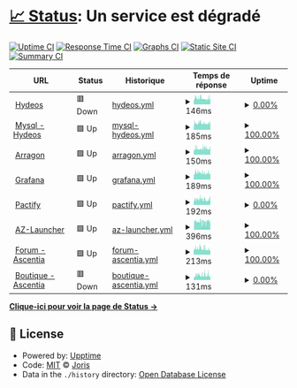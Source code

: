 # [📈 Status](https://JorisPV.github.io/Status): <!--live status--> **Un service est dégradé**

[![Uptime CI](https://github.com/Acenox/Status/workflows/Uptime%20CI/badge.svg)](https://github.com/Acenox/Status/actions?query=workflow%3A%22Uptime+CI%22)
[![Response Time CI](https://github.com/Acenox/Status/workflows/Response%20Time%20CI/badge.svg)](https://github.com/Acenox/Status/actions?query=workflow%3A%22Response+Time+CI%22)
[![Graphs CI](https://github.com/Acenox/Status/workflows/Graphs%20CI/badge.svg)](https://github.com/Acenox/Status/actions?query=workflow%3A%22Graphs+CI%22)
[![Static Site CI](https://github.com/Acenox/Status/workflows/Static%20Site%20CI/badge.svg)](https://github.com/Acenox/Status/actions?query=workflow%3A%22Static+Site+CI%22)
[![Summary CI](https://github.com/Acenox/Status/workflows/Summary%20CI/badge.svg)](https://github.com/Acenox/Status/actions?query=workflow%3A%22Summary+CI%22)

<!--start: status pages-->
<!-- This summary is generated by Upptime (https://github.com/upptime/upptime) -->
<!-- Do not edit this manually, your changes will be overwritten -->
<!-- prettier-ignore -->
| URL | Status | Historique | Temps de réponse | Uptime |
| --- | ------ | ------- | ------------- | ------ |
| <img alt="" src="https://icons.duckduckgo.com/ip3/hydeos.fr.ico" height="13"> [Hydeos](https://hydeos.fr) | 🟥 Down | [hydeos.yml](https://github.com/JorisPV/Status/commits/HEAD/history/hydeos.yml) | <details><summary><img alt="Temps de réponse" src="./graphs/hydeos/response-time-week.png" height="20"> 146ms</summary><br><a href="https://JorisPV.github.io/Status/history/hydeos"><img alt="Temps de réponse 145" src="https://img.shields.io/endpoint?url=https%3A%2F%2Fraw.githubusercontent.com%2FJorisPV%2FStatus%2FHEAD%2Fapi%2Fhydeos%2Fresponse-time.json"></a><br><a href="https://JorisPV.github.io/Status/history/hydeos"><img alt="24 heures - Temps de réponse 149" src="https://img.shields.io/endpoint?url=https%3A%2F%2Fraw.githubusercontent.com%2FJorisPV%2FStatus%2FHEAD%2Fapi%2Fhydeos%2Fresponse-time-day.json"></a><br><a href="https://JorisPV.github.io/Status/history/hydeos"><img alt="7 jours - Temps de réponse 146" src="https://img.shields.io/endpoint?url=https%3A%2F%2Fraw.githubusercontent.com%2FJorisPV%2FStatus%2FHEAD%2Fapi%2Fhydeos%2Fresponse-time-week.json"></a><br><a href="https://JorisPV.github.io/Status/history/hydeos"><img alt="30 jours - Temps de réponse 130" src="https://img.shields.io/endpoint?url=https%3A%2F%2Fraw.githubusercontent.com%2FJorisPV%2FStatus%2FHEAD%2Fapi%2Fhydeos%2Fresponse-time-month.json"></a><br><a href="https://JorisPV.github.io/Status/history/hydeos"><img alt="365 jours - Temps de réponse 146" src="https://img.shields.io/endpoint?url=https%3A%2F%2Fraw.githubusercontent.com%2FJorisPV%2FStatus%2FHEAD%2Fapi%2Fhydeos%2Fresponse-time-year.json"></a></details> | <details><summary><a href="https://JorisPV.github.io/Status/history/hydeos">0.00%</a></summary><a href="https://JorisPV.github.io/Status/history/hydeos"><img alt="Uptime 85.06%" src="https://img.shields.io/endpoint?url=https%3A%2F%2Fraw.githubusercontent.com%2FJorisPV%2FStatus%2FHEAD%2Fapi%2Fhydeos%2Fuptime.json"></a><br><a href="https://JorisPV.github.io/Status/history/hydeos"><img alt="Dernière 24 heures 0.00%" src="https://img.shields.io/endpoint?url=https%3A%2F%2Fraw.githubusercontent.com%2FJorisPV%2FStatus%2FHEAD%2Fapi%2Fhydeos%2Fuptime-day.json"></a><br><a href="https://JorisPV.github.io/Status/history/hydeos"><img alt="Dernière semaine 0.00%" src="https://img.shields.io/endpoint?url=https%3A%2F%2Fraw.githubusercontent.com%2FJorisPV%2FStatus%2FHEAD%2Fapi%2Fhydeos%2Fuptime-week.json"></a><br><a href="https://JorisPV.github.io/Status/history/hydeos"><img alt="Dernier mois 1.38%" src="https://img.shields.io/endpoint?url=https%3A%2F%2Fraw.githubusercontent.com%2FJorisPV%2FStatus%2FHEAD%2Fapi%2Fhydeos%2Fuptime-month.json"></a><br><a href="https://JorisPV.github.io/Status/history/hydeos"><img alt="Dernière année 65.58%" src="https://img.shields.io/endpoint?url=https%3A%2F%2Fraw.githubusercontent.com%2FJorisPV%2FStatus%2FHEAD%2Fapi%2Fhydeos%2Fuptime-year.json"></a></details>
| <img alt="" src="https://icons.duckduckgo.com/ip3/phpmyadmin.hydeos.fr.ico" height="13"> [Mysql - Hydeos](https://phpmyadmin.hydeos.fr) | 🟩 Up | [mysql-hydeos.yml](https://github.com/JorisPV/Status/commits/HEAD/history/mysql-hydeos.yml) | <details><summary><img alt="Temps de réponse" src="./graphs/mysql-hydeos/response-time-week.png" height="20"> 185ms</summary><br><a href="https://JorisPV.github.io/Status/history/mysql-hydeos"><img alt="Temps de réponse 184" src="https://img.shields.io/endpoint?url=https%3A%2F%2Fraw.githubusercontent.com%2FJorisPV%2FStatus%2FHEAD%2Fapi%2Fmysql-hydeos%2Fresponse-time.json"></a><br><a href="https://JorisPV.github.io/Status/history/mysql-hydeos"><img alt="24 heures - Temps de réponse 187" src="https://img.shields.io/endpoint?url=https%3A%2F%2Fraw.githubusercontent.com%2FJorisPV%2FStatus%2FHEAD%2Fapi%2Fmysql-hydeos%2Fresponse-time-day.json"></a><br><a href="https://JorisPV.github.io/Status/history/mysql-hydeos"><img alt="7 jours - Temps de réponse 185" src="https://img.shields.io/endpoint?url=https%3A%2F%2Fraw.githubusercontent.com%2FJorisPV%2FStatus%2FHEAD%2Fapi%2Fmysql-hydeos%2Fresponse-time-week.json"></a><br><a href="https://JorisPV.github.io/Status/history/mysql-hydeos"><img alt="30 jours - Temps de réponse 153" src="https://img.shields.io/endpoint?url=https%3A%2F%2Fraw.githubusercontent.com%2FJorisPV%2FStatus%2FHEAD%2Fapi%2Fmysql-hydeos%2Fresponse-time-month.json"></a><br><a href="https://JorisPV.github.io/Status/history/mysql-hydeos"><img alt="365 jours - Temps de réponse 184" src="https://img.shields.io/endpoint?url=https%3A%2F%2Fraw.githubusercontent.com%2FJorisPV%2FStatus%2FHEAD%2Fapi%2Fmysql-hydeos%2Fresponse-time-year.json"></a></details> | <details><summary><a href="https://JorisPV.github.io/Status/history/mysql-hydeos">100.00%</a></summary><a href="https://JorisPV.github.io/Status/history/mysql-hydeos"><img alt="Uptime 90.89%" src="https://img.shields.io/endpoint?url=https%3A%2F%2Fraw.githubusercontent.com%2FJorisPV%2FStatus%2FHEAD%2Fapi%2Fmysql-hydeos%2Fuptime.json"></a><br><a href="https://JorisPV.github.io/Status/history/mysql-hydeos"><img alt="Dernière 24 heures 100.00%" src="https://img.shields.io/endpoint?url=https%3A%2F%2Fraw.githubusercontent.com%2FJorisPV%2FStatus%2FHEAD%2Fapi%2Fmysql-hydeos%2Fuptime-day.json"></a><br><a href="https://JorisPV.github.io/Status/history/mysql-hydeos"><img alt="Dernière semaine 100.00%" src="https://img.shields.io/endpoint?url=https%3A%2F%2Fraw.githubusercontent.com%2FJorisPV%2FStatus%2FHEAD%2Fapi%2Fmysql-hydeos%2Fuptime-week.json"></a><br><a href="https://JorisPV.github.io/Status/history/mysql-hydeos"><img alt="Dernier mois 100.00%" src="https://img.shields.io/endpoint?url=https%3A%2F%2Fraw.githubusercontent.com%2FJorisPV%2FStatus%2FHEAD%2Fapi%2Fmysql-hydeos%2Fuptime-month.json"></a><br><a href="https://JorisPV.github.io/Status/history/mysql-hydeos"><img alt="Dernière année 90.89%" src="https://img.shields.io/endpoint?url=https%3A%2F%2Fraw.githubusercontent.com%2FJorisPV%2FStatus%2FHEAD%2Fapi%2Fmysql-hydeos%2Fuptime-year.json"></a></details>
| <img alt="" src="https://icons.duckduckgo.com/ip3/arragon.hydeos.fr.ico" height="13"> [Arragon](https://arragon.hydeos.fr) | 🟩 Up | [arragon.yml](https://github.com/JorisPV/Status/commits/HEAD/history/arragon.yml) | <details><summary><img alt="Temps de réponse" src="./graphs/arragon/response-time-week.png" height="20"> 150ms</summary><br><a href="https://JorisPV.github.io/Status/history/arragon"><img alt="Temps de réponse 156" src="https://img.shields.io/endpoint?url=https%3A%2F%2Fraw.githubusercontent.com%2FJorisPV%2FStatus%2FHEAD%2Fapi%2Farragon%2Fresponse-time.json"></a><br><a href="https://JorisPV.github.io/Status/history/arragon"><img alt="24 heures - Temps de réponse 141" src="https://img.shields.io/endpoint?url=https%3A%2F%2Fraw.githubusercontent.com%2FJorisPV%2FStatus%2FHEAD%2Fapi%2Farragon%2Fresponse-time-day.json"></a><br><a href="https://JorisPV.github.io/Status/history/arragon"><img alt="7 jours - Temps de réponse 150" src="https://img.shields.io/endpoint?url=https%3A%2F%2Fraw.githubusercontent.com%2FJorisPV%2FStatus%2FHEAD%2Fapi%2Farragon%2Fresponse-time-week.json"></a><br><a href="https://JorisPV.github.io/Status/history/arragon"><img alt="30 jours - Temps de réponse 131" src="https://img.shields.io/endpoint?url=https%3A%2F%2Fraw.githubusercontent.com%2FJorisPV%2FStatus%2FHEAD%2Fapi%2Farragon%2Fresponse-time-month.json"></a><br><a href="https://JorisPV.github.io/Status/history/arragon"><img alt="365 jours - Temps de réponse 158" src="https://img.shields.io/endpoint?url=https%3A%2F%2Fraw.githubusercontent.com%2FJorisPV%2FStatus%2FHEAD%2Fapi%2Farragon%2Fresponse-time-year.json"></a></details> | <details><summary><a href="https://JorisPV.github.io/Status/history/arragon">100.00%</a></summary><a href="https://JorisPV.github.io/Status/history/arragon"><img alt="Uptime 96.62%" src="https://img.shields.io/endpoint?url=https%3A%2F%2Fraw.githubusercontent.com%2FJorisPV%2FStatus%2FHEAD%2Fapi%2Farragon%2Fuptime.json"></a><br><a href="https://JorisPV.github.io/Status/history/arragon"><img alt="Dernière 24 heures 100.00%" src="https://img.shields.io/endpoint?url=https%3A%2F%2Fraw.githubusercontent.com%2FJorisPV%2FStatus%2FHEAD%2Fapi%2Farragon%2Fuptime-day.json"></a><br><a href="https://JorisPV.github.io/Status/history/arragon"><img alt="Dernière semaine 100.00%" src="https://img.shields.io/endpoint?url=https%3A%2F%2Fraw.githubusercontent.com%2FJorisPV%2FStatus%2FHEAD%2Fapi%2Farragon%2Fuptime-week.json"></a><br><a href="https://JorisPV.github.io/Status/history/arragon"><img alt="Dernier mois 100.00%" src="https://img.shields.io/endpoint?url=https%3A%2F%2Fraw.githubusercontent.com%2FJorisPV%2FStatus%2FHEAD%2Fapi%2Farragon%2Fuptime-month.json"></a><br><a href="https://JorisPV.github.io/Status/history/arragon"><img alt="Dernière année 92.43%" src="https://img.shields.io/endpoint?url=https%3A%2F%2Fraw.githubusercontent.com%2FJorisPV%2FStatus%2FHEAD%2Fapi%2Farragon%2Fuptime-year.json"></a></details>
| <img alt="" src="https://icons.duckduckgo.com/ip3/grafana.hydeos.fr.ico" height="13"> [Grafana](https://grafana.hydeos.fr) | 🟩 Up | [grafana.yml](https://github.com/JorisPV/Status/commits/HEAD/history/grafana.yml) | <details><summary><img alt="Temps de réponse" src="./graphs/grafana/response-time-week.png" height="20"> 189ms</summary><br><a href="https://JorisPV.github.io/Status/history/grafana"><img alt="Temps de réponse 201" src="https://img.shields.io/endpoint?url=https%3A%2F%2Fraw.githubusercontent.com%2FJorisPV%2FStatus%2FHEAD%2Fapi%2Fgrafana%2Fresponse-time.json"></a><br><a href="https://JorisPV.github.io/Status/history/grafana"><img alt="24 heures - Temps de réponse 187" src="https://img.shields.io/endpoint?url=https%3A%2F%2Fraw.githubusercontent.com%2FJorisPV%2FStatus%2FHEAD%2Fapi%2Fgrafana%2Fresponse-time-day.json"></a><br><a href="https://JorisPV.github.io/Status/history/grafana"><img alt="7 jours - Temps de réponse 189" src="https://img.shields.io/endpoint?url=https%3A%2F%2Fraw.githubusercontent.com%2FJorisPV%2FStatus%2FHEAD%2Fapi%2Fgrafana%2Fresponse-time-week.json"></a><br><a href="https://JorisPV.github.io/Status/history/grafana"><img alt="30 jours - Temps de réponse 167" src="https://img.shields.io/endpoint?url=https%3A%2F%2Fraw.githubusercontent.com%2FJorisPV%2FStatus%2FHEAD%2Fapi%2Fgrafana%2Fresponse-time-month.json"></a><br><a href="https://JorisPV.github.io/Status/history/grafana"><img alt="365 jours - Temps de réponse 201" src="https://img.shields.io/endpoint?url=https%3A%2F%2Fraw.githubusercontent.com%2FJorisPV%2FStatus%2FHEAD%2Fapi%2Fgrafana%2Fresponse-time-year.json"></a></details> | <details><summary><a href="https://JorisPV.github.io/Status/history/grafana">100.00%</a></summary><a href="https://JorisPV.github.io/Status/history/grafana"><img alt="Uptime 73.17%" src="https://img.shields.io/endpoint?url=https%3A%2F%2Fraw.githubusercontent.com%2FJorisPV%2FStatus%2FHEAD%2Fapi%2Fgrafana%2Fuptime.json"></a><br><a href="https://JorisPV.github.io/Status/history/grafana"><img alt="Dernière 24 heures 100.00%" src="https://img.shields.io/endpoint?url=https%3A%2F%2Fraw.githubusercontent.com%2FJorisPV%2FStatus%2FHEAD%2Fapi%2Fgrafana%2Fuptime-day.json"></a><br><a href="https://JorisPV.github.io/Status/history/grafana"><img alt="Dernière semaine 100.00%" src="https://img.shields.io/endpoint?url=https%3A%2F%2Fraw.githubusercontent.com%2FJorisPV%2FStatus%2FHEAD%2Fapi%2Fgrafana%2Fuptime-week.json"></a><br><a href="https://JorisPV.github.io/Status/history/grafana"><img alt="Dernier mois 100.00%" src="https://img.shields.io/endpoint?url=https%3A%2F%2Fraw.githubusercontent.com%2FJorisPV%2FStatus%2FHEAD%2Fapi%2Fgrafana%2Fuptime-month.json"></a><br><a href="https://JorisPV.github.io/Status/history/grafana"><img alt="Dernière année 73.17%" src="https://img.shields.io/endpoint?url=https%3A%2F%2Fraw.githubusercontent.com%2FJorisPV%2FStatus%2FHEAD%2Fapi%2Fgrafana%2Fuptime-year.json"></a></details>
| <img alt="" src="https://icons.duckduckgo.com/ip3/www.pactify.fr.ico" height="13"> [Pactify](https://www.pactify.fr/) | 🟩 Up | [pactify.yml](https://github.com/JorisPV/Status/commits/HEAD/history/pactify.yml) | <details><summary><img alt="Temps de réponse" src="./graphs/pactify/response-time-week.png" height="20"> 192ms</summary><br><a href="https://JorisPV.github.io/Status/history/pactify"><img alt="Temps de réponse 153" src="https://img.shields.io/endpoint?url=https%3A%2F%2Fraw.githubusercontent.com%2FJorisPV%2FStatus%2FHEAD%2Fapi%2Fpactify%2Fresponse-time.json"></a><br><a href="https://JorisPV.github.io/Status/history/pactify"><img alt="24 heures - Temps de réponse 185" src="https://img.shields.io/endpoint?url=https%3A%2F%2Fraw.githubusercontent.com%2FJorisPV%2FStatus%2FHEAD%2Fapi%2Fpactify%2Fresponse-time-day.json"></a><br><a href="https://JorisPV.github.io/Status/history/pactify"><img alt="7 jours - Temps de réponse 192" src="https://img.shields.io/endpoint?url=https%3A%2F%2Fraw.githubusercontent.com%2FJorisPV%2FStatus%2FHEAD%2Fapi%2Fpactify%2Fresponse-time-week.json"></a><br><a href="https://JorisPV.github.io/Status/history/pactify"><img alt="30 jours - Temps de réponse 149" src="https://img.shields.io/endpoint?url=https%3A%2F%2Fraw.githubusercontent.com%2FJorisPV%2FStatus%2FHEAD%2Fapi%2Fpactify%2Fresponse-time-month.json"></a><br><a href="https://JorisPV.github.io/Status/history/pactify"><img alt="365 jours - Temps de réponse 151" src="https://img.shields.io/endpoint?url=https%3A%2F%2Fraw.githubusercontent.com%2FJorisPV%2FStatus%2FHEAD%2Fapi%2Fpactify%2Fresponse-time-year.json"></a></details> | <details><summary><a href="https://JorisPV.github.io/Status/history/pactify">0.00%</a></summary><a href="https://JorisPV.github.io/Status/history/pactify"><img alt="Uptime 95.56%" src="https://img.shields.io/endpoint?url=https%3A%2F%2Fraw.githubusercontent.com%2FJorisPV%2FStatus%2FHEAD%2Fapi%2Fpactify%2Fuptime.json"></a><br><a href="https://JorisPV.github.io/Status/history/pactify"><img alt="Dernière 24 heures 0.00%" src="https://img.shields.io/endpoint?url=https%3A%2F%2Fraw.githubusercontent.com%2FJorisPV%2FStatus%2FHEAD%2Fapi%2Fpactify%2Fuptime-day.json"></a><br><a href="https://JorisPV.github.io/Status/history/pactify"><img alt="Dernière semaine 0.00%" src="https://img.shields.io/endpoint?url=https%3A%2F%2Fraw.githubusercontent.com%2FJorisPV%2FStatus%2FHEAD%2Fapi%2Fpactify%2Fuptime-week.json"></a><br><a href="https://JorisPV.github.io/Status/history/pactify"><img alt="Dernier mois 1.38%" src="https://img.shields.io/endpoint?url=https%3A%2F%2Fraw.githubusercontent.com%2FJorisPV%2FStatus%2FHEAD%2Fapi%2Fpactify%2Fuptime-month.json"></a><br><a href="https://JorisPV.github.io/Status/history/pactify"><img alt="Dernière année 89.81%" src="https://img.shields.io/endpoint?url=https%3A%2F%2Fraw.githubusercontent.com%2FJorisPV%2FStatus%2FHEAD%2Fapi%2Fpactify%2Fuptime-year.json"></a></details>
| <img alt="" src="https://icons.duckduckgo.com/ip3/az-launcher.nz.ico" height="13"> [AZ-Launcher](https://az-launcher.nz/) | 🟩 Up | [az-launcher.yml](https://github.com/JorisPV/Status/commits/HEAD/history/az-launcher.yml) | <details><summary><img alt="Temps de réponse" src="./graphs/az-launcher/response-time-week.png" height="20"> 396ms</summary><br><a href="https://JorisPV.github.io/Status/history/az-launcher"><img alt="Temps de réponse 325" src="https://img.shields.io/endpoint?url=https%3A%2F%2Fraw.githubusercontent.com%2FJorisPV%2FStatus%2FHEAD%2Fapi%2Faz-launcher%2Fresponse-time.json"></a><br><a href="https://JorisPV.github.io/Status/history/az-launcher"><img alt="24 heures - Temps de réponse 428" src="https://img.shields.io/endpoint?url=https%3A%2F%2Fraw.githubusercontent.com%2FJorisPV%2FStatus%2FHEAD%2Fapi%2Faz-launcher%2Fresponse-time-day.json"></a><br><a href="https://JorisPV.github.io/Status/history/az-launcher"><img alt="7 jours - Temps de réponse 396" src="https://img.shields.io/endpoint?url=https%3A%2F%2Fraw.githubusercontent.com%2FJorisPV%2FStatus%2FHEAD%2Fapi%2Faz-launcher%2Fresponse-time-week.json"></a><br><a href="https://JorisPV.github.io/Status/history/az-launcher"><img alt="30 jours - Temps de réponse 314" src="https://img.shields.io/endpoint?url=https%3A%2F%2Fraw.githubusercontent.com%2FJorisPV%2FStatus%2FHEAD%2Fapi%2Faz-launcher%2Fresponse-time-month.json"></a><br><a href="https://JorisPV.github.io/Status/history/az-launcher"><img alt="365 jours - Temps de réponse 321" src="https://img.shields.io/endpoint?url=https%3A%2F%2Fraw.githubusercontent.com%2FJorisPV%2FStatus%2FHEAD%2Fapi%2Faz-launcher%2Fresponse-time-year.json"></a></details> | <details><summary><a href="https://JorisPV.github.io/Status/history/az-launcher">100.00%</a></summary><a href="https://JorisPV.github.io/Status/history/az-launcher"><img alt="Uptime 92.87%" src="https://img.shields.io/endpoint?url=https%3A%2F%2Fraw.githubusercontent.com%2FJorisPV%2FStatus%2FHEAD%2Fapi%2Faz-launcher%2Fuptime.json"></a><br><a href="https://JorisPV.github.io/Status/history/az-launcher"><img alt="Dernière 24 heures 100.00%" src="https://img.shields.io/endpoint?url=https%3A%2F%2Fraw.githubusercontent.com%2FJorisPV%2FStatus%2FHEAD%2Fapi%2Faz-launcher%2Fuptime-day.json"></a><br><a href="https://JorisPV.github.io/Status/history/az-launcher"><img alt="Dernière semaine 100.00%" src="https://img.shields.io/endpoint?url=https%3A%2F%2Fraw.githubusercontent.com%2FJorisPV%2FStatus%2FHEAD%2Fapi%2Faz-launcher%2Fuptime-week.json"></a><br><a href="https://JorisPV.github.io/Status/history/az-launcher"><img alt="Dernier mois 100.00%" src="https://img.shields.io/endpoint?url=https%3A%2F%2Fraw.githubusercontent.com%2FJorisPV%2FStatus%2FHEAD%2Fapi%2Faz-launcher%2Fuptime-month.json"></a><br><a href="https://JorisPV.github.io/Status/history/az-launcher"><img alt="Dernière année 83.81%" src="https://img.shields.io/endpoint?url=https%3A%2F%2Fraw.githubusercontent.com%2FJorisPV%2FStatus%2FHEAD%2Fapi%2Faz-launcher%2Fuptime-year.json"></a></details>
| <img alt="" src="https://icons.duckduckgo.com/ip3/community.ascentia.fr.ico" height="13"> [Forum - Ascentia](https://community.ascentia.fr/) | 🟩 Up | [forum-ascentia.yml](https://github.com/JorisPV/Status/commits/HEAD/history/forum-ascentia.yml) | <details><summary><img alt="Temps de réponse" src="./graphs/forum-ascentia/response-time-week.png" height="20"> 213ms</summary><br><a href="https://JorisPV.github.io/Status/history/forum-ascentia"><img alt="Temps de réponse 181" src="https://img.shields.io/endpoint?url=https%3A%2F%2Fraw.githubusercontent.com%2FJorisPV%2FStatus%2FHEAD%2Fapi%2Fforum-ascentia%2Fresponse-time.json"></a><br><a href="https://JorisPV.github.io/Status/history/forum-ascentia"><img alt="24 heures - Temps de réponse 179" src="https://img.shields.io/endpoint?url=https%3A%2F%2Fraw.githubusercontent.com%2FJorisPV%2FStatus%2FHEAD%2Fapi%2Fforum-ascentia%2Fresponse-time-day.json"></a><br><a href="https://JorisPV.github.io/Status/history/forum-ascentia"><img alt="7 jours - Temps de réponse 213" src="https://img.shields.io/endpoint?url=https%3A%2F%2Fraw.githubusercontent.com%2FJorisPV%2FStatus%2FHEAD%2Fapi%2Fforum-ascentia%2Fresponse-time-week.json"></a><br><a href="https://JorisPV.github.io/Status/history/forum-ascentia"><img alt="30 jours - Temps de réponse 187" src="https://img.shields.io/endpoint?url=https%3A%2F%2Fraw.githubusercontent.com%2FJorisPV%2FStatus%2FHEAD%2Fapi%2Fforum-ascentia%2Fresponse-time-month.json"></a><br><a href="https://JorisPV.github.io/Status/history/forum-ascentia"><img alt="365 jours - Temps de réponse 181" src="https://img.shields.io/endpoint?url=https%3A%2F%2Fraw.githubusercontent.com%2FJorisPV%2FStatus%2FHEAD%2Fapi%2Fforum-ascentia%2Fresponse-time-year.json"></a></details> | <details><summary><a href="https://JorisPV.github.io/Status/history/forum-ascentia">100.00%</a></summary><a href="https://JorisPV.github.io/Status/history/forum-ascentia"><img alt="Uptime 94.93%" src="https://img.shields.io/endpoint?url=https%3A%2F%2Fraw.githubusercontent.com%2FJorisPV%2FStatus%2FHEAD%2Fapi%2Fforum-ascentia%2Fuptime.json"></a><br><a href="https://JorisPV.github.io/Status/history/forum-ascentia"><img alt="Dernière 24 heures 100.00%" src="https://img.shields.io/endpoint?url=https%3A%2F%2Fraw.githubusercontent.com%2FJorisPV%2FStatus%2FHEAD%2Fapi%2Fforum-ascentia%2Fuptime-day.json"></a><br><a href="https://JorisPV.github.io/Status/history/forum-ascentia"><img alt="Dernière semaine 100.00%" src="https://img.shields.io/endpoint?url=https%3A%2F%2Fraw.githubusercontent.com%2FJorisPV%2FStatus%2FHEAD%2Fapi%2Fforum-ascentia%2Fuptime-week.json"></a><br><a href="https://JorisPV.github.io/Status/history/forum-ascentia"><img alt="Dernier mois 73.34%" src="https://img.shields.io/endpoint?url=https%3A%2F%2Fraw.githubusercontent.com%2FJorisPV%2FStatus%2FHEAD%2Fapi%2Fforum-ascentia%2Fuptime-month.json"></a><br><a href="https://JorisPV.github.io/Status/history/forum-ascentia"><img alt="Dernière année 88.58%" src="https://img.shields.io/endpoint?url=https%3A%2F%2Fraw.githubusercontent.com%2FJorisPV%2FStatus%2FHEAD%2Fapi%2Fforum-ascentia%2Fuptime-year.json"></a></details>
| <img alt="" src="https://icons.duckduckgo.com/ip3/store.ascentia.fr.ico" height="13"> [Boutique - Ascentia](https://store.ascentia.fr/) | 🟥 Down | [boutique-ascentia.yml](https://github.com/JorisPV/Status/commits/HEAD/history/boutique-ascentia.yml) | <details><summary><img alt="Temps de réponse" src="./graphs/boutique-ascentia/response-time-week.png" height="20"> 131ms</summary><br><a href="https://JorisPV.github.io/Status/history/boutique-ascentia"><img alt="Temps de réponse 155" src="https://img.shields.io/endpoint?url=https%3A%2F%2Fraw.githubusercontent.com%2FJorisPV%2FStatus%2FHEAD%2Fapi%2Fboutique-ascentia%2Fresponse-time.json"></a><br><a href="https://JorisPV.github.io/Status/history/boutique-ascentia"><img alt="24 heures - Temps de réponse 134" src="https://img.shields.io/endpoint?url=https%3A%2F%2Fraw.githubusercontent.com%2FJorisPV%2FStatus%2FHEAD%2Fapi%2Fboutique-ascentia%2Fresponse-time-day.json"></a><br><a href="https://JorisPV.github.io/Status/history/boutique-ascentia"><img alt="7 jours - Temps de réponse 131" src="https://img.shields.io/endpoint?url=https%3A%2F%2Fraw.githubusercontent.com%2FJorisPV%2FStatus%2FHEAD%2Fapi%2Fboutique-ascentia%2Fresponse-time-week.json"></a><br><a href="https://JorisPV.github.io/Status/history/boutique-ascentia"><img alt="30 jours - Temps de réponse 99" src="https://img.shields.io/endpoint?url=https%3A%2F%2Fraw.githubusercontent.com%2FJorisPV%2FStatus%2FHEAD%2Fapi%2Fboutique-ascentia%2Fresponse-time-month.json"></a><br><a href="https://JorisPV.github.io/Status/history/boutique-ascentia"><img alt="365 jours - Temps de réponse 156" src="https://img.shields.io/endpoint?url=https%3A%2F%2Fraw.githubusercontent.com%2FJorisPV%2FStatus%2FHEAD%2Fapi%2Fboutique-ascentia%2Fresponse-time-year.json"></a></details> | <details><summary><a href="https://JorisPV.github.io/Status/history/boutique-ascentia">0.00%</a></summary><a href="https://JorisPV.github.io/Status/history/boutique-ascentia"><img alt="Uptime 93.04%" src="https://img.shields.io/endpoint?url=https%3A%2F%2Fraw.githubusercontent.com%2FJorisPV%2FStatus%2FHEAD%2Fapi%2Fboutique-ascentia%2Fuptime.json"></a><br><a href="https://JorisPV.github.io/Status/history/boutique-ascentia"><img alt="Dernière 24 heures 0.00%" src="https://img.shields.io/endpoint?url=https%3A%2F%2Fraw.githubusercontent.com%2FJorisPV%2FStatus%2FHEAD%2Fapi%2Fboutique-ascentia%2Fuptime-day.json"></a><br><a href="https://JorisPV.github.io/Status/history/boutique-ascentia"><img alt="Dernière semaine 0.00%" src="https://img.shields.io/endpoint?url=https%3A%2F%2Fraw.githubusercontent.com%2FJorisPV%2FStatus%2FHEAD%2Fapi%2Fboutique-ascentia%2Fuptime-week.json"></a><br><a href="https://JorisPV.github.io/Status/history/boutique-ascentia"><img alt="Dernier mois 1.38%" src="https://img.shields.io/endpoint?url=https%3A%2F%2Fraw.githubusercontent.com%2FJorisPV%2FStatus%2FHEAD%2Fapi%2Fboutique-ascentia%2Fuptime-month.json"></a><br><a href="https://JorisPV.github.io/Status/history/boutique-ascentia"><img alt="Dernière année 83.97%" src="https://img.shields.io/endpoint?url=https%3A%2F%2Fraw.githubusercontent.com%2FJorisPV%2FStatus%2FHEAD%2Fapi%2Fboutique-ascentia%2Fuptime-year.json"></a></details>

<!--end: status pages-->

[**Clique-ici pour voir la page de Status →**](https://jorispv.github.io/Status)

## 📄 License

- Powered by: [Upptime](https://github.com/upptime/upptime)
- Code: [MIT](./LICENSE) © [Joris](https://hydeos.fr)
- Data in the `./history` directory: [Open Database License](https://opendatacommons.org/licenses/odbl/1-0/)
